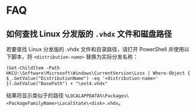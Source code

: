 # FAQ

## 如何查找 Linux 分发版的 `.vhdx` 文件和磁盘路径

若要查找 Linux 分发版的 .vhdx 文件和目录路径，请打开 PowerShell 并使用以下脚本，将 `<distribution-name>` 替换为实际分发名称：

```shell
(Get-ChildItem -Path HKCU:\Software\Microsoft\Windows\CurrentVersion\Lxss | Where-Object { $_.GetValue("DistributionName") -eq '<distribution-name>' }).GetValue("BasePath") + "\ext4.vhdx"
```

结果将显示类似于的路径 `%LOCALAPPDATA%\Packages\<PackageFamilyName>\LocalState\<disk>.vhdx`。
